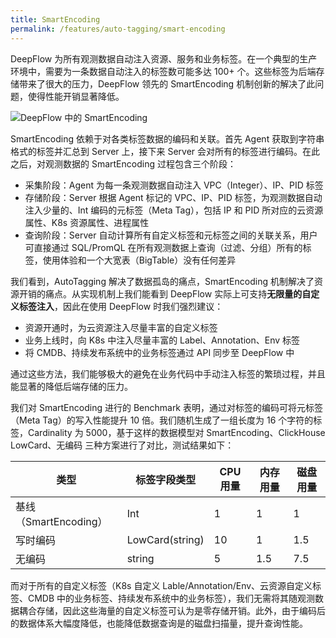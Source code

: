 ```yaml
---
title: SmartEncoding
permalink: /features/auto-tagging/smart-encoding
---
```


DeepFlow 为所有观测数据自动注入资源、服务和业务标签。在一个典型的生产环境中，需要为一条数据自动注入的标签数可能多达 100+ 个。这些标签为后端存储带来了很大的压力，DeepFlow 领先的 SmartEncoding 机制创新的解决了此问题，使得性能开销显著降低。

![DeepFlow 中的 SmartEncoding](https://deepflow.io/images/V3/V2-06-01.svg)

SmartEncoding 依赖于对各类标签数据的编码和关联。首先 Agent 获取到字符串格式的标签并汇总到 Server 上，接下来 Server 会对所有的标签进行编码。在此之后，对观测数据的 SmartEncoding 过程包含三个阶段：
- 采集阶段：Agent 为每一条观测数据自动注入 VPC（Integer）、IP、PID 标签
- 存储阶段：Server 根据 Agent 标记的 VPC、IP、PID 标签，为观测数据自动注入少量的、Int 编码的元标签（Meta Tag），包括 IP 和 PID 所对应的云资源属性、K8s 资源属性、进程属性
- 查询阶段：Server 自动计算所有自定义标签和元标签之间的关联关系，用户可直接通过 SQL/PromQL 在所有观测数据上查询（过滤、分组）所有的标签，使用体验和一个大宽表（BigTable）没有任何差异

我们看到，AutoTagging 解决了数据孤岛的痛点，SmartEncoding 机制解决了资源开销的痛点。从实现机制上我们能看到 DeepFlow 实际上可支持**无限量的自定义标签注入**，因此在使用 DeepFlow 时我们强烈建议：
- 资源开通时，为云资源注入尽量丰富的自定义标签
- 业务上线时，向 K8s 中注入尽量丰富的 Label、Annotation、Env 标签
- 将 CMDB、持续发布系统中的业务标签通过 API 同步至 DeepFlow 中

通过这些方法，我们能够极大的避免在业务代码中手动注入标签的繁琐过程，并且能显著的降低后端存储的压力。

我们对 SmartEncoding 进行的 Benchmark 表明，通过对标签的编码可将元标签（Meta Tag）的写入性能提升 10 倍。我们随机生成了一组长度为 16 个字符的标签，Cardinality 为 5000，基于这样的数据模型对 SmartEncoding、ClickHouse LowCard、无编码 三种方案进行了对比，测试结果如下：

| 类型                  | 标签字段类型    | CPU 用量 | 内存用量 | 磁盘用量 |
| --------------------  | --------------  | -------- | -------- | -------- |
| 基线（SmartEncoding） | Int             | 1        | 1        | 1        |
| 写时编码              | LowCard(string) | 10       | 1        | 1.5      |
| 无编码                | string          | 5        | 1.5      | 7.5      |

而对于所有的自定义标签（K8s 自定义 Lable/Annotation/Env、云资源自定义标签、CMDB 中的业务标签、持续发布系统中的业务标签），我们无需将其随观测数据耦合存储，因此这些海量的自定义标签可认为是零存储开销。此外，由于编码后的数据体系大幅度降低，也能降低数据查询是的磁盘扫描量，提升查询性能。
